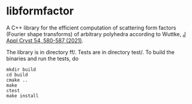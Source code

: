 # libformfactor

A C++ library for the efficient computation of scattering form factors
(Fourier shape transforms) of arbitrary polyhedra according to Wuttke,
[J Appl Cryst 54, 580-587 (2021)](https://doi.org/10.1107/S1600576721001710).

The library is in directory ff/. Tests are in directory test/.
To build the binaries and run the tests, do
```
mkdir build
cd build
cmake ..
make
ctest
make install
```
